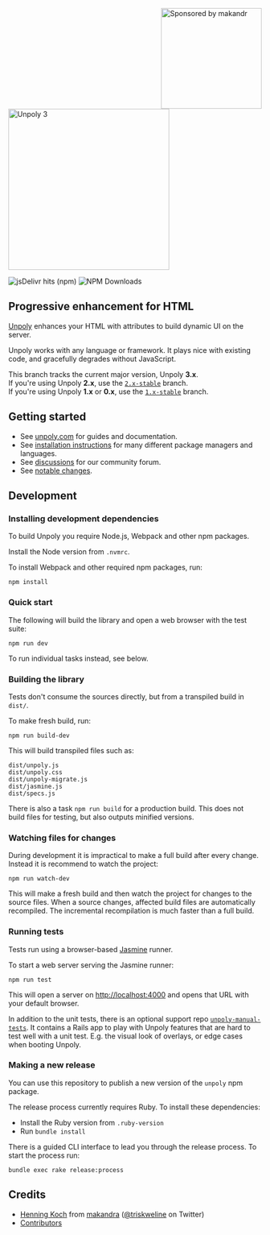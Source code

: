<p>

  <a href="https://makandra.de/">
    <picture>
      <source media="(min-width: 500px)" srcset="https://raw.githubusercontent.com/unpoly/unpoly/hk/readme-images/media/sponsored-by-makandra.png">
      <source media="(max-width: 500px)" srcset="https://raw.githubusercontent.com/unpoly/unpoly/hk/readme-images/media/nil.png">
      <img align="right" width="200" alt="Sponsored by makandr" role="heading" aria-level="1" src="https://raw.githubusercontent.com/unpoly/unpoly/hk/readme-images/media/sponsored-by-makandra.png">
    </picture>
  </a>

  <a href="https://unpoly.com">
    <picture>
      <source media="(prefers-color-scheme: light)" srcset="https://raw.githubusercontent.com/unpoly/unpoly/hk/readme-images/media/unpoly3.svg">
      <source media="(prefers-color-scheme: dark)" srcset="https://raw.githubusercontent.com/unpoly/unpoly/hk/readme-images/media/unpoly3.white.svg">
      <img width="320" alt="Unpoly 3" role="heading" aria-level="1" src="https://raw.githubusercontent.com/unpoly/unpoly/hk/readme-images/media/unpoly3.svg">
    </picture>
  </a>


</p>


<!--
<img src="https://raw.githubusercontent.com/unpoly/unpoly/hk/readme-images/media/unpoly3.svg" width="320" style="max-width: 100%"></a>
-->

<p>
  <img alt="jsDelivr hits (npm)" src="https://img.shields.io/jsdelivr/npm/hy/unpoly">
  <img alt="NPM Downloads" src="https://img.shields.io/npm/dy/unpoly?label=npm">
</p>


Progressive enhancement for HTML
--------------------------------

[Unpoly](https://unpoly.com) enhances your HTML with attributes to build dynamic UI on the server.

Unpoly works with any language or framework. It plays nice with existing code, and gracefully degrades without JavaScript.

This branch tracks the current major version, Unpoly **3.x**.\
If you're using Unpoly **2.x**, use the [`2.x-stable`](https://github.com/unpoly/unpoly/tree/2.x-stable) branch.\
If you're using Unpoly **1.x** or **0.x**, use the [`1.x-stable`](https://github.com/unpoly/unpoly/tree/1.x-stable) branch.


Getting started
---------------

- See [unpoly.com](https://unpoly.com) for guides and documentation.
- See [installation instructions](https://unpoly.com/install) for many different package managers and languages.
- See [discussions](https://github.com/unpoly/unpoly/discussions) for our community forum.
- See [notable changes](https://unpoly.com/changes).


Development
-----------

### Installing development dependencies

To build Unpoly you require Node.js, Webpack and other npm packages.

Install the Node version from `.nvmrc`.

To install Webpack and other required npm packages, run:

```
npm install
```

### Quick start

The following will build the library and open a web browser with the test suite:

```
npm run dev
```

To run individual tasks instead, see below.

### Building the library

Tests don't consume the sources directly, but from a transpiled build in `dist/`.

To make fresh build, run:

```
npm run build-dev
```

This will build transpiled files such as:

```
dist/unpoly.js
dist/unpoly.css
dist/unpoly-migrate.js
dist/jasmine.js
dist/specs.js
```

There is also a task `npm run build` for a production build. This does not build files for testing, but also outputs minified versions.

### Watching files for changes

During development it is impractical to make a full build after every change. Instead it is recommend to watch the project:

```
npm run watch-dev
```

This will make a fresh build and then watch the project for changes to the source files. When a source changes, affected build files are automatically recompiled. The incremental recompilation is much faster than a full build.

### Running tests

Tests run using a browser-based [Jasmine](https://jasmine.github.io/) runner.

To start a web server serving the Jasmine runner:

```
npm run test
```

This will open a server on <http://localhost:4000> and opens that URL with your default browser.

In addition to the unit tests, there is an optional support repo [`unpoly-manual-tests`](https://github.com/unpoly/unpoly-manual-tests). It contains a Rails app to play with Unpoly features that are hard to test well with a unit test. E.g. the visual look of overlays, or edge cases when booting Unpoly.

### Making a new release

You can use this repository to publish a new version of the `unpoly` npm package.

The release process currently requires Ruby. To install these dependencies:

- Install the Ruby version from `.ruby-version`
- Run `bundle install`

There is a guided CLI interface to lead you through the release process. To start the process run:

```
bundle exec rake release:process
```



Credits
-------

- [Henning Koch](mailto:henning.koch@makandra.de) from [makandra](https://makandra.com) ([@triskweline](https://twitter.com/triskweline) on Twitter)
- [Contributors](https://github.com/unpoly/unpoly/graphs/contributors)
